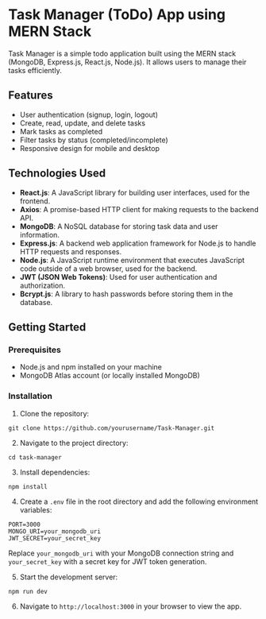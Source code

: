 # Task Manager (ToDo) App using MERN Stack

Task Manager is a simple todo application built using the MERN stack (MongoDB, Express.js, React.js, Node.js). It allows users to manage their tasks efficiently.

## Features

- User authentication (signup, login, logout)
- Create, read, update, and delete tasks
- Mark tasks as completed
- Filter tasks by status (completed/incomplete)
- Responsive design for mobile and desktop

## Technologies Used

- **React.js**: A JavaScript library for building user interfaces, used for the frontend.
- **Axios**: A promise-based HTTP client for making requests to the backend API.
- **MongoDB**: A NoSQL database for storing task data and user information.
- **Express.js**: A backend web application framework for Node.js to handle HTTP requests and responses.
- **Node.js**: A JavaScript runtime environment that executes JavaScript code outside of a web browser, used for the backend.
- **JWT (JSON Web Tokens)**: Used for user authentication and authorization.
- **Bcrypt.js**: A library to hash passwords before storing them in the database.

## Getting Started

### Prerequisites

- Node.js and npm installed on your machine
- MongoDB Atlas account (or locally installed MongoDB)

### Installation

1. Clone the repository:

```
git clone https://github.com/yourusername/Task-Manager.git
```

2. Navigate to the project directory:

```
cd task-manager
```

3. Install dependencies:

```
npm install
```

4. Create a `.env` file in the root directory and add the following environment variables:

```
PORT=3000
MONGO_URI=your_mongodb_uri
JWT_SECRET=your_secret_key
```

Replace `your_mongodb_uri` with your MongoDB connection string and `your_secret_key` with a secret key for JWT token generation.

5. Start the development server:

```
npm run dev
```

6. Navigate to `http://localhost:3000` in your browser to view the app.
